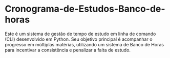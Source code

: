 # Cronograma-de-Estudos-Banco-de-horas
Este é um sistema de gestão de tempo de estudo em linha de comando (CLI) desenvolvido em Python. Seu objetivo principal é acompanhar o progresso em múltiplas matérias, utilizando um sistema de Banco de Horas para incentivar a consistência e penalizar a falta de estudo.
